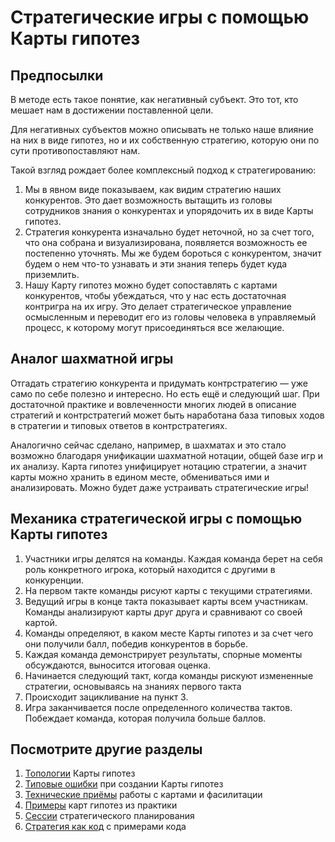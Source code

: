 # Стратегические игры с помощью Карты гипотез

## Предпосылки

В методе есть такое понятие, как негативный субъект. Это тот, кто мешает нам в достижении поставленной цели.

Для негативных субъектов можно описывать не только наше влияние на них в виде гипотез, но и их собственную стратегию, которую они по сути противопоставляют нам. 

Такой взгляд рождает более комплексный подход к стратегированию:
1. Мы в явном виде показываем, как видим стратегию наших конкурентов. Это дает возможность вытащить из головы сотрудников знания о конкурентах и упорядочить их в виде Карты гипотез. 
1. Стратегия конкурента изначально будет неточной, но за счет того, что она собрана и визуализирована, появляется возможность ее постепенно уточнять. 
Мы же будем бороться с конкурентом, значит будем о нем что-то узнавать и эти знания теперь будет куда приземлить.
1. Нашу Карту гипотез можно будет сопоставлять с картами конкурентов, чтобы убеждаться, что у нас есть достаточная контригра на их игру. 
Это делает стратегическое управление осмысленным и переводит его из головы человека в управляемый процесс, к которому могут присоединяться все желающие.

## Аналог шахматной игры

Отгадать стратегию конкурента и придумать контрстратегию — уже само по себе полезно и интересно. Но есть ещё и следующий шаг. 
При достаточной практике и вовлеченности многих людей в описание стратегий и контрстратегий может быть наработана база типовых ходов в стратегии и типовых ответов в контрстратегиях. 

Аналогично сейчас сделано, например, в шахматах и это стало возможно благодаря унификации шахматной нотации, общей базе игр и их анализу. 
Карта гипотез унифицирует нотацию стратегии, а значит карты можно хранить в едином месте, обмениваться ими и анализировать. 
Можно будет даже устраивать стратегические игры!

## Механика стратегической игры с помощью Карты гипотез

1. Участники игры делятся на команды. Каждая команда берет на себя роль конкретного игрока, который находится с другими в конкуренции.
1. На первом такте команды рисуют карты с текущими стратегиями.
1. Ведущий игры в конце такта показывает карты всем участникам. Команды анализируют карты друг друга и сравнивают со своей картой.
1. Команды определяют, в каком месте Карты гипотез и за счет чего они получили балл, победив конкурентов в борьбе.
1. Каждая команда демонстрирует результаты, спорные моменты обсуждаются, выносится итоговая оценка.
1. Начинается следующий такт, когда команды рискуют измененные стратегии, основываясь на знаниях первого такта
1. Происходит зацикливание на пункт 3.
1. Игра заканчивается после определенного количества тактов. Побеждает команда, которая получила больше баллов.

## Посмотрите другие разделы
1. [Топологии](topology.md) Карты гипотез
1. [Типовые ошибки](troubleshooting.md) при создании Карты гипотез
1. [Технические приёмы](techniques.md) работы с картами и фасилитации
1. [Примеры](examples.md) карт гипотез из практики
1. [Сессии](stratsession.md) стратегического планирования
1. [Стратегия как код](strategyascode.md) с примерами кода
